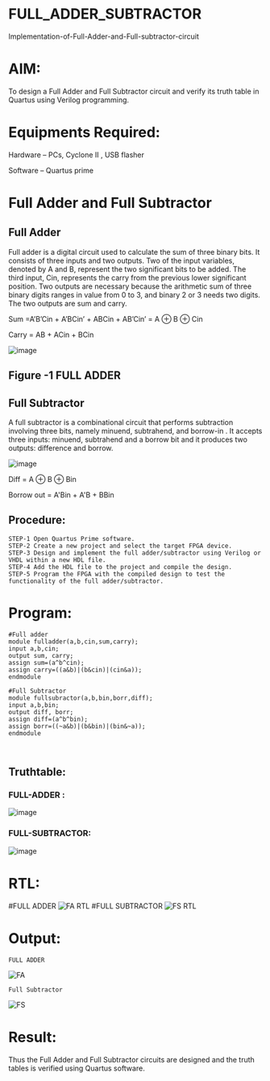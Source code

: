 # FULL_ADDER_SUBTRACTOR

Implementation-of-Full-Adder-and-Full-subtractor-circuit

# AIM:

To design a Full Adder and Full Subtractor circuit and verify its truth table in Quartus using Verilog programming.

# Equipments Required:

Hardware – PCs, Cyclone II , USB flasher

Software – Quartus prime

# Full Adder and Full Subtractor

## Full Adder

Full adder is a digital circuit used to calculate the sum of three binary bits. It consists of three inputs and two outputs. Two of the input variables, denoted by A and B, represent the two significant bits to be added. The third input, Cin, represents the carry from the previous lower significant position. Two outputs are necessary because the arithmetic sum of three binary digits ranges in value from 0 to 3, and binary 2 or 3 needs two digits. The two outputs are sum and carry.

Sum =A’B’Cin + A’BCin’ + ABCin + AB’Cin’ = A ⊕ B ⊕ Cin 

Carry = AB + ACin + BCin

![image](https://github.com/naavaneetha/FULL_ADDER_SUBTRACTOR/assets/154305477/0f30ba51-5ffb-4198-845f-18e054f675e7)

## Figure -1 FULL ADDER

## Full Subtractor

A full subtractor is a combinational circuit that performs subtraction involving three bits, namely minuend, subtrahend, and borrow-in . It accepts three inputs: minuend, subtrahend and a borrow bit and it produces two outputs: difference and borrow.

![image](https://github.com/naavaneetha/FULL_ADDER_SUBTRACTOR/assets/154305477/02b24f51-ab51-4304-9ad6-7b81ffc1ead5)

Diff = A ⊕ B ⊕ Bin 

Borrow out = A'Bin + A'B + BBin




## Procedure:

```
STEP-1 Open Quartus Prime software.
STEP-2 Create a new project and select the target FPGA device.
STEP-3 Design and implement the full adder/subtractor using Verilog or VHDL within a new HDL file.
STEP-4 Add the HDL file to the project and compile the design.
STEP-5 Program the FPGA with the compiled design to test the functionality of the full adder/subtractor.
```

# Program:

```
#Full adder
module fulladder(a,b,cin,sum,carry);
input a,b,cin;
output sum, carry;
assign sum=(a^b^cin);
assign carry=((a&b)|(b&cin)|(cin&a));
endmodule

#Full Subtractor
module fullsubractor(a,b,bin,borr,diff);
input a,b,bin;
output diff, borr;
assign diff=(a^b^bin);
assign borr=((~a&b)|(b&bin)|(bin&~a));
endmodule



```

## Truthtable:
### FULL-ADDER : 
![image](https://github.com/arbasil05/FULL_ADDER_SUBTRACTOR/assets/144218037/fe8a893e-7da2-49a7-b5f0-1fc2e4a1976f)
### FULL-SUBTRACTOR:
![image](https://github.com/arbasil05/FULL_ADDER_SUBTRACTOR/assets/144218037/532faf89-78bb-4299-b8ca-9a967622141a)


# RTL:
#FULL ADDER
![FA RTL](https://github.com/user-attachments/assets/bed46df2-925a-4c49-8327-96f16d3bb4a3)
#FULL SUBTRACTOR
![FS RTL](https://github.com/user-attachments/assets/e939939e-7400-4c05-b3a5-5ff75df446b6)



# Output:
```
FULL ADDER
```
![FA](https://github.com/user-attachments/assets/75e15a41-8be5-480a-a67a-691818276145)

```
Full Subtractor
```
![FS](https://github.com/user-attachments/assets/63813acc-0a94-42a9-a683-7644f433734c)


# Result:
Thus the Full Adder and Full Subtractor circuits are designed and the truth tables is verified using Quartus software.

